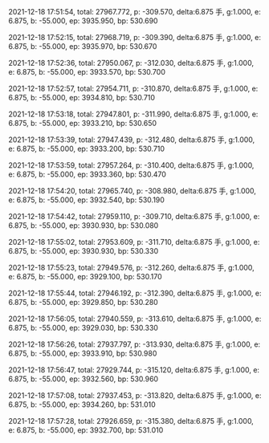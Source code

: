 2021-12-18 17:51:54, total: 27967.772, p: -309.570, delta:6.875 手, g:1.000, e: 6.875, b: -55.000, ep: 3935.950, bp: 530.690

2021-12-18 17:52:15, total: 27968.719, p: -309.390, delta:6.875 手, g:1.000, e: 6.875, b: -55.000, ep: 3935.970, bp: 530.670

2021-12-18 17:52:36, total: 27950.067, p: -312.030, delta:6.875 手, g:1.000, e: 6.875, b: -55.000, ep: 3933.570, bp: 530.700

2021-12-18 17:52:57, total: 27954.711, p: -310.870, delta:6.875 手, g:1.000, e: 6.875, b: -55.000, ep: 3934.810, bp: 530.710

2021-12-18 17:53:18, total: 27947.801, p: -311.990, delta:6.875 手, g:1.000, e: 6.875, b: -55.000, ep: 3933.210, bp: 530.650

2021-12-18 17:53:39, total: 27947.439, p: -312.480, delta:6.875 手, g:1.000, e: 6.875, b: -55.000, ep: 3933.200, bp: 530.710

2021-12-18 17:53:59, total: 27957.264, p: -310.400, delta:6.875 手, g:1.000, e: 6.875, b: -55.000, ep: 3933.360, bp: 530.470

2021-12-18 17:54:20, total: 27965.740, p: -308.980, delta:6.875 手, g:1.000, e: 6.875, b: -55.000, ep: 3932.540, bp: 530.190

2021-12-18 17:54:42, total: 27959.110, p: -309.710, delta:6.875 手, g:1.000, e: 6.875, b: -55.000, ep: 3930.930, bp: 530.080

2021-12-18 17:55:02, total: 27953.609, p: -311.710, delta:6.875 手, g:1.000, e: 6.875, b: -55.000, ep: 3930.930, bp: 530.330

2021-12-18 17:55:23, total: 27949.576, p: -312.260, delta:6.875 手, g:1.000, e: 6.875, b: -55.000, ep: 3929.100, bp: 530.170

2021-12-18 17:55:44, total: 27946.192, p: -312.390, delta:6.875 手, g:1.000, e: 6.875, b: -55.000, ep: 3929.850, bp: 530.280

2021-12-18 17:56:05, total: 27940.559, p: -313.610, delta:6.875 手, g:1.000, e: 6.875, b: -55.000, ep: 3929.030, bp: 530.330

2021-12-18 17:56:26, total: 27937.797, p: -313.930, delta:6.875 手, g:1.000, e: 6.875, b: -55.000, ep: 3933.910, bp: 530.980

2021-12-18 17:56:47, total: 27929.744, p: -315.120, delta:6.875 手, g:1.000, e: 6.875, b: -55.000, ep: 3932.560, bp: 530.960

2021-12-18 17:57:08, total: 27937.453, p: -313.820, delta:6.875 手, g:1.000, e: 6.875, b: -55.000, ep: 3934.260, bp: 531.010

2021-12-18 17:57:28, total: 27926.659, p: -315.380, delta:6.875 手, g:1.000, e: 6.875, b: -55.000, ep: 3932.700, bp: 531.010
